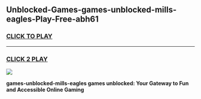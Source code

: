 
## Unblocked-Games-games-unblocked-mills-eagles-Play-Free-abh61
<h3>
<a href="https://premium76.site?title=games-unblocked-mills-eagles&ref=23A">CLICK TO PLAY</a></h3>
<hr>

<h3>
<a href="https://premium76.site?title=games-unblocked-mills-eagles&ref=23A">CLICK 2 PLAY</a>
  
</h3>

<a href="https://premium76.site?title=games-unblocked-mills-eagles&ref=23A"><img src="https://clearcache.store/games.png"></a>


**games-unblocked-mills-eagles games unblocked: Your Gateway to Fun and Accessible Online Gaming**
